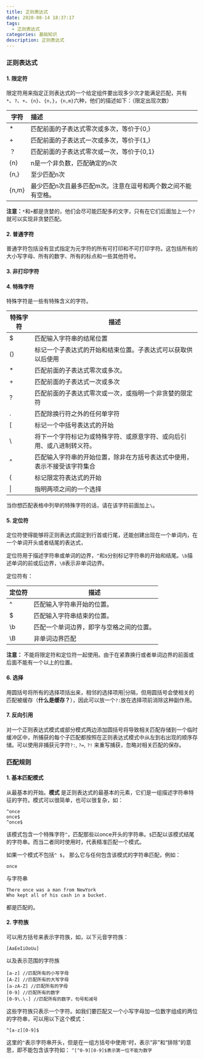 ```yaml
---
title: 正则表达式
date: 2020-08-14 18:37:17
tags: 
  - 正则表达式
categories: 基础知识
description: 正则表达式
---
```


### 正则表达式

#### 1. 限定符

限定符用来指定正则表达式的一个给定组件要出现多少次才能满足匹配，共有`*`、`?`、`+`、`{n}`、`{n,}`，`{n,m}`六种，他们的描述如下：（限定出现次数）

| 字符  | 描述                                                         |
| ----- | :----------------------------------------------------------- |
| *     | 匹配前面的子表达式零次或多次，等价于{0,}                     |
| +     | 匹配前面的子表达式一次或多次，等价于{1,}                     |
| ？    | 匹配前面的子表达式零次或一次，等价于{0,1}                    |
| {n}   | n是一个非负数，匹配确定的n次                                 |
| {n,}  | 至少匹配n次                                                  |
| {n,m} | 最少匹配n次且最多匹配m次。注意在逗号和两个数之间不能有空格。 |

**注意：**`*`和`+`都是贪婪的，他们会尽可能匹配多的文字，只有在它们后面加上一个`?`就可以实现非贪婪匹配。

#### 2. 普通字符

普通字符包括没有显式指定为元字符的所有可打印和不可打印字符。这包括所有的大小写字母、所有的数字、所有的标点和一些其他符号。

#### 3. 非打印字符

#### 4. 特殊字符

特殊字符是一些有特殊含义的字符。

| 特殊字符 | 描述                                                         |
| -------- | ------------------------------------------------------------ |
| $        | 匹配输入字符串的结尾位置                                     |
| ()       | 标记一个子表达式的开始和结束位置。子表达式可以获取供以后使用 |
| *        | 匹配前面的子表达式零次或多次。                               |
| +        | 匹配前面的子表达式一次或多次                                 |
| ?        | 匹配前面的子表达式零次或一次，或指明一个非贪婪的限定符       |
| .        | 匹配除换行符之外的任何单字符                                 |
| [        | 标记一个中括号表达式的开始                                   |
| \        | 将下一个字符标记为或特殊字符、或原意字符、或向后引用、或八进制转义符。 |
| ^        | 匹配输入字符串的开始位置，除非在方括号表达式中使用，表示不接受该字符集合 |
| {        | 标记限定符表达式的开始                                       |
| \|       | 指明两项之间的一个选择                                       |

当你想匹配表格中列举的特殊字符的话，请在该字符前面加上`\`。

#### 5. 定位符

定位符使得能够将正则表达式固定到行首或行尾，还能创建出现在一个单词内，在一个单词开头或者结尾的表达式，

定位符用于描述字符串或单词的边界，`^`和`$`分别标记字符串的开始和结尾。`\b`描述单词的前或后边界，`\B`表示非单词边界。

定位符有：

| 定位符 | 描述                                     |
| ------ | ---------------------------------------- |
| ^      | 匹配输入字符串开始的位置。               |
| $      | 匹配输入字符串结束的位置。               |
| \b     | 匹配一个单词边界，即字与空格之间的位置。 |
| \B     | 非单词边界匹配                           |

**注意：** 不能将限定符和定位符一起使用。由于在紧靠换行或者单词边界的前面或后面不能有一个以上的位置。

#### 6. 选择

用圆括号将所有的选择项括出来，相邻的选择项用|分隔，但用圆括号会使相关的匹配被缓存（**什么是缓存？**），因此可以放一个`?:`放在选择项前消除这种副作用。

#### 7. 反向引用

对一个正则表达式模式或部分模式两边添加圆括号将导致相关匹配存储到一个临时缓冲区中，所捕获的每个子匹配都按照在正则表达式模式中从左到右出现的顺序存储。可以使用非捕获元字符`?:`, `?=`, `?!` 来重写捕获，忽略对相关匹配的保存。

### 匹配规则

#### 1. 基本匹配模式

从最基本的开始。**模式** 是正则表达式的最基本的元素，它们是一组描述字符串特征的字符。模式可以很简单，也可以很复杂，如：

```
^once
once$
^once$
```

该模式包含一个特殊字符`^`，匹配那些以once开头的字符串。`$`匹配以该模式结尾的字符串。而当二者同时使用时，代表精准匹配一个模式。

如果一个模式不包括`^ $`， 那么它与任何包含该模式的字符串匹配，例如：

```
once
```

与字符串

```
There once was a man from NewYork
Who kept all of his cash in a bucket.
```

都是匹配的。

#### 2. 字符族

可以用方括号来表示字符族，如，以下元音字符族：

```
[AaEeIiOoUu]
```

以及表示范围的字符族

```
[a-z] //匹配所有的小写字母 
[A-Z] //匹配所有的大写字母 
[a-zA-Z] //匹配所有的字母 
[0-9] //匹配所有的数字 
[0-9\.\-] //匹配所有的数字，句号和减号 
```

这些字符族只表示一个字符。如我们要匹配又一个小写字母加一位数字组成的两位的字符串，可以用以下这个模式：

```
^[a-z][0-9]$
```

这里的`^`表示字符串开头，但是在一组方括号中使用`^`时，表示“非”和“排除”的意思，即不能包含该字符如： `^[^0-9][0-9]$表示第一位不能为数字`





